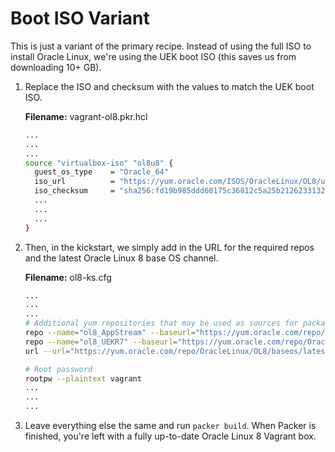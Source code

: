 # Boot ISO Variant

This is just a variant of the primary recipe. Instead of using the full ISO to install Oracle Linux, we're using the UEK boot ISO (this saves us from downloading 10+ GB).

1. Replace the ISO and checksum with the values to match the UEK boot ISO.

    **Filename:** vagrant-ol8.pkr.hcl

    ```bash
    ...
    ...
    ...
    source "virtualbox-iso" "ol8u8" {
      guest_os_type    = "Oracle_64"
      iso_url          = "https://yum.oracle.com/ISOS/OracleLinux/OL8/u8/x86_64/x86_64-boot-uek.iso"
      iso_checksum     = "sha256:fd19b985ddd60175c36812c5a25b2126233132b399b5ee3351e13f64e5dbe7c5"
      ...
      ...
      ...
    }
    ```

2. Then, in the kickstart, we simply add in the URL for the required repos and the latest Oracle Linux 8 base OS channel.

    **Filename:** ol8-ks.cfg

    ```bash
    ...
    ...
    ...
    # Additional yum repositories that may be used as sources for package installation.
    repo --name="ol8_AppStream" --baseurl="https://yum.oracle.com/repo/OracleLinux/OL8/appstream/x86_64/"
    repo --name="ol8_UEKR7" --baseurl="https://yum.oracle.com/repo/OracleLinux/OL8/UEKR7/x86_64/"
    url --url="https://yum.oracle.com/repo/OracleLinux/OL8/baseos/latest/x86_64"

    # Root password
    rootpw --plaintext vagrant
    ...
    ...
    ...
    ```

3. Leave everything else the same and run `packer build`. When Packer is finished, you're left with a fully up-to-date Oracle Linux 8 Vagrant box.